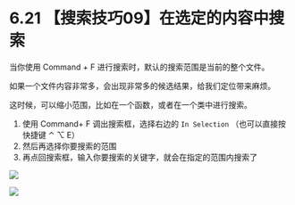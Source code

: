 # 6.21 【搜索技巧09】在选定的内容中搜索

当你使用 Command + F 进行搜索时，默认的搜索范围是当前的整个文件。

如果一个文件内容非常多，会出现非常多的候选结果，给我们定位带来麻烦。

这时候，可以缩小范围，比如在一个函数，或者在一个类中进行搜索。

1.   使用  Command+ F 调出搜索框，选择右边的 `In Selection`  （也可以直接按快捷键 ⌃ ⌥  E）
2.   然后再选择你要搜索的范围
3.   再点回搜索框，输入你要搜索的关键字，就会在指定的范围内搜索了

![](http://image.iswbm.com/20210725105857.png)



![](http://image.iswbm.com/20200607174235.png)